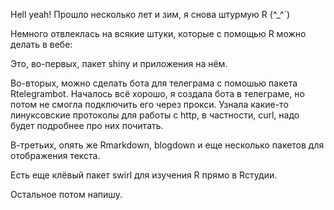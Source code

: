 Hell yeah! Прошло несколько лет и зим, я снова штурмую R (^_^`)

Немного отвлеклась на всякие штуки, которые с помощью R можно делать в вебе:

Это, во-первых, пакет shiny и приложения на нём.

Во-вторых, можно сделать бота для телеграма с помошью пакета Rtelegrambot. Началось всё хорошо, я создала бота в телеграме, но потом не смогла подключить его через прокси. Узнала какие-то линуксовские протоколы для работы с http, в частности, curl, надо будет подробнее про них почитать.

В-третьих, опять же Rmarkdown, blogdown и еще несколько пакетов для отображения текста.

Есть еще клёвый пакет swirl для изучения R прямо в Rстудии.

Остальное потом напишу.
